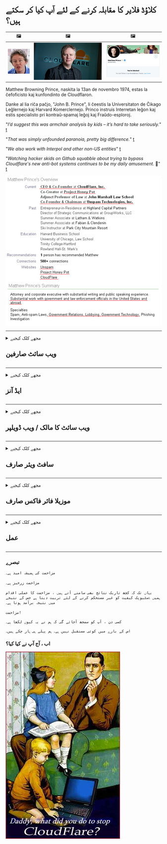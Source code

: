 # کلاؤڈ فلایر کا مقابلہ کرنے کے لئے آپ کیا کر سکتے ہیں؟

| 🖼 | 🖼 | 🖼 |
| --- | --- | --- |
| ![](../image/matthew_prince_teen.jpg) | ![](../image/matthew_prince.jpg) | ![](../image/blockedbymatthewprince.jpg) |


Matthew Browning Prince, naskita la 13an de novembro 1974, estas la ĉefoficisto kaj kunfondinto de Cloudflaron.

Danke al lia riĉa paĉjo, "John B. Prince", li ĉeestis la Universitaton de Ĉikago Leĝlernejo kaj Harvard Komerclernejo.
Princo instruis Interretan leĝon kaj estis specialisto pri kontraŭ-spamaj leĝoj kaj Fraŭdo-esploroj.


"*I’d suggest this was armchair analysis by kids – it’s hard to take seriously.*" [t](https://www.theguardian.com/technology/2015/nov/19/cloudflare-accused-by-anonymous-helping-isis)

"*That was simply unfounded paranoia, pretty big difference.*"  [t](https://twitter.com/xxdesmus/status/992757936123359233)

"*We also work with Interpol and other non-US entities*" [t](https://twitter.com/eastdakota/status/1203028504184360960)

"*Watching hacker skids on Github squabble about trying to bypass Cloudflare's new anti-bot systems continues to be my daily amusement.* 🍿" [t](https://twitter.com/eastdakota/status/1273277839102656515)


![](../image/whoismp.jpg)

---


<details>
<summary>مجھے کلک کیجیے

## ویب سائٹ صارفین
</summary>


- اگر آپ کی پسند کی ویب سائٹ کلاؤڈ فلایر استعمال کررہی ہے تو ، انھیں بتائیں کہ کلاؤڈ فلایر کو استعمال نہ کریں۔
  - فیس بک ، ریڈڈیٹ ، ٹویٹر یا مستوڈن جیسے سوشل میڈیا پر چمکانے سے کوئی فرق نہیں پڑتا ہے۔ [اعمال ہیش ٹیگ سے زیادہ بلند ہیں۔](https://twitter.com/phyzonloop/status/1274132092490862594)
  - اگر آپ خود کو مفید بنانا چاہتے ہیں تو ویب سائٹ کے مالک سے رابطہ کرنے کی کوشش کریں۔

[کلاؤڈ فلائر نے کہا](https://github.com/Eloston/ungoogled-chromium/issues/783):
```
ہمارا مشورہ ہے کہ آپ ان مخصوص خدمات یا سائٹوں کے ل the منتظمین کے پاس پہنچیں جن کے ساتھ آپ اپنے تجربے کو بانٹتے ہیں اور اس کا اشتراک کرتے ہیں۔
```

[اگر آپ اس کے لئے طلب نہیں کرتے ہیں تو ، ویب سائٹ کے مالک کو کبھی بھی یہ مسئلہ معلوم نہیں ہوگا۔](../PEOPLE.md)

![](../image/liberapay.jpg)

[کامیاب مثال](https://counterpartytalk.org/t/turn-off-cloudflare-on-counterparty-co-plz/164/5).<br>
آپ کو کوئی مسئلہ ہے؟ [اب اپنی آواز بلند کریں۔](https://github.com/maraoz/maraoz.github.io/issues/1) ذیل میں مثال

```
آپ صرف کارپوریٹ سنسرشپ اور بڑے پیمانے پر نگرانی میں مدد کررہے ہیں۔
https://git.sdf.org/deCloudflare/cloudflare-tor/src/branch/master/README.md
```

```
آپ کا ویب صفحہ کلاؤڈ فلایر کے نجی والڈ باغ سے متعلق پرائیویسی کے ساتھ ہے۔
https://git.sdf.org/deCloudflare/cloudflare-tor/
```

- ویب سائٹ کی رازداری کی پالیسی کو پڑھنے کے لئے کچھ وقت لگائیں۔
  - اگر ویب سائٹ کلاؤڈ فلایر کے پیچھے ہے یا ویب سائٹ کلاؤڈ فلایر سے منسلک خدمات کا استعمال کررہی ہے۔

اس میں "کلاؤڈ فلایر" کیا ہے اس کی وضاحت کرنی چاہئے ، اور آپ کے ڈیٹا کو کلاؤڈ فلایر کے ساتھ شیئر کرنے کی اجازت طلب کریں گے۔ ایسا کرنے میں ناکام ہونے کے نتیجے میں اعتماد کی خلاف ورزی ہوگی اور زیربحث ویب سائٹ سے پرہیز کرنا چاہئے۔

[نجی معلومات کی حفاظتی پالیسی کی ایک قابل قبول مثال یہ ہے](https://archive.is/bDlTz) ("Subprocessors" > "Entity Name")

```
میں نے آپ کی رازداری کی پالیسی پڑھی ہے اور مجھے کلاؤڈ فلایر لفظ نہیں مل سکتا ہے۔
میں آپ کے ساتھ ڈیٹا بانٹنے سے انکار کرتا ہوں اگر آپ میرے ڈیٹا کو کلاؤڈ فلایر پر کھلا رہے ہیں۔
https://git.sdf.org/deCloudflare/cloudflare-tor/
```

یہ رازداری کی پالیسی کی ایک مثال ہے جس میں کلاؤڈ فلایر لفظ نہیں ہے۔
[Liberland Jobs](https://archive.is/daKIr) [privacy policy](https://docsend.com/view/feiwyte):

![](../image/cfwontobey.jpg)

کلاؤڈ فلائر کی اپنی نجی معلومات کی حفاظتی پالیسی ہے۔
[کلاؤڈ فلایر ڈوکسنگ کرنے والے لوگوں سے محبت کرتا ہے۔](https://www.reddit.com/r/GamerGhazi/comments/2s64fe/be_wary_reporting_to_cloudflare/)

ویب سائٹ کے سائن اپ فارم کے لئے یہاں ایک عمدہ مثال ہے۔
AFAIK ، صفر ویب سائٹ یہ کام کرتی ہے۔ کیا آپ ان پر اعتماد کریں گے؟

```
"XYZ کے لئے سائن اپ کریں" پر کلک کرکے ، آپ ہماری خدمت کی شرائط اور رازداری کے بیان سے اتفاق کرتے ہیں۔
آپ کلاؤڈ فلایر کے ساتھ اپنے ڈیٹا کا اشتراک کرنے پر بھی اتفاق کرتے ہیں اور کلاؤڈ فلایر کے رازداری کے بیان سے بھی اتفاق کرتے ہیں۔
اگر کلاؤڈ فلایر آپ کی معلومات کو لیک کرے یا آپ کو ہمارے سرور سے مربوط ہونے نہیں دے گا تو ہماری غلطی نہیں ہے۔ [*]

[ سائن اپ ] [ میں اختلاف ]
```
[*] [PEOPLE.md](../PEOPLE.md)


- ان کی خدمت کو استعمال نہ کرنے کی کوشش کریں۔ یاد رکھنا کہ آپ کلاؤڈ فلائر کے ذریعہ دیکھ رہے ہیں۔
  - ["I'm in your TLS, sniffin' your passworz"](../image/iminurtls.jpg)

- دوسری ویب سائٹ کے لئے تلاش کریں۔ انٹرنیٹ پر متبادل اور مواقع موجود ہیں!

- روزانہ کی بنیاد پر اپنے دوستوں کو ٹور استعمال کرنے پر راضی کریں۔
  - گمنامی کھلی انٹرنیٹ کا معیار ہونا چاہئے!
  - [نوٹ کریں کہ ٹور پروجیکٹ اس پراجیکٹ کو ناپسند کرتا ہے۔](../HISTORY.md)

</details>

------

<details>
<summary>مجھے کلک کیجیے

## ایڈ آنز
</summary>

- اگر آپ کا براؤزر فائر فاکس ، ٹور براؤزر ، یا غیر منقولہ کرومیم ذیل میں ان میں سے ایک ایڈ استعمال کرتا ہے۔
  - اگر آپ اور نئی ایڈ ایڈ شامل کرنا چاہتے ہیں تو پہلے اس کے بارے میں پوچھیں۔


| نام | ڈویلپر | مدد کریں | بلاک کر سکتے ہیں | اطلاع دے سکتے ہیں | Chrome |
| -------- | -------- | -------- | -------- | -------- | -------- |
| [Bloku Cloudflaron MITM-Atakon](../subfiles/about.bcma.md) | #Addon | [ ? ](README.md) | **جی ہاں**     | **جی ہاں**     |  **جی ہاں** |
| [Ĉu ligoj estas vundeblaj al MITM-atako?](../subfiles/about.ismm.md) | #Addon | [ ? ](README.md) | نہیں     | **جی ہاں**     |  **جی ہاں** |
| [Ĉu ĉi tiuj ligoj blokos Tor-uzanton?](../subfiles/about.isat.md) | #Addon | [ ? ](README.md) | نہیں     | **جی ہاں**     |  **جی ہاں** |
| [Block Cloudflare MITM Attack](https://trac.torproject.org/projects/tor/attachment/ticket/24351/block_cloudflare_mitm_attack-1.0.14.1-an%2Bfx.xpi)<br>[**DELETED BY TOR PROJECT**](../HISTORY.md) | nullius | [ ? ](tool/block_cloudflare_mitm_fx), [Link](README.md) | **جی ہاں**     | **جی ہاں**     |  نہیں |
| [TPRB](http://34ahehcli3epmhbu2wbl6kw6zdfl74iyc4vg3ja4xwhhst332z3knkyd.onion/) | Sw | [ ? ](http://34ahehcli3epmhbu2wbl6kw6zdfl74iyc4vg3ja4xwhhst332z3knkyd.onion/) | **جی ہاں**     | **جی ہاں**     |  نہیں |
| [Detect Cloudflare](https://addons.mozilla.org/en-US/firefox/addon/detect-cloudflare/) | Frank Otto | [ ? ](https://github.com/traktofon/cf-detect) | نہیں     | **جی ہاں**     |  نہیں |
| [True Sight](https://addons.mozilla.org/en-US/firefox/addon/detect-cloudflare-plus/) | claustromaniac | [ ? ](https://github.com/claustromaniac/detect-cloudflare-plus) | نہیں     | **جی ہاں**     |  نہیں |
| [Which Cloudflare datacenter am I visiting?](https://addons.mozilla.org/en-US/firefox/addon/cf-pop/) | 依云 | [ ? ](https://github.com/lilydjwg/cf-pop) | نہیں     | **جی ہاں**     |  نہیں |


- "ڈیسینٹریالیز" "CDNJS (کلاؤڈ فلایر)" سے کنکشن روک سکتا ہے۔
  - یہ نیٹ ورکس تک پہنچنے سے بہت سی درخواستوں کو روکتا ہے ، اور سائٹوں کو ٹوٹنے سے روکنے کے لئے مقامی فائلوں کی خدمت کرتا ہے۔
  - ڈویلپر نے جواب دیا: "[very concerning indeed](https://github.com/Synzvato/decentraleyes/issues/236#issuecomment-352049501)", "[widespread usage severely centralizes the web](https://github.com/Synzvato/decentraleyes/issues/251#issuecomment-366752049)"

- [آپ اپنے سرٹیفکیٹ اتھارٹی (سی اے) سے کلاؤڈ فلایر سرٹیفکیٹ کو بھی ہٹا سکتے ہیں یا عدم اعتماد کر سکتے ہیں۔](https://www.ssl.com/how-to/remove-root-certificate-firefox/)

</details>

------

<details>
<summary>مجھے کلک کیجیے

## ویب سائٹ کا مالک / ویب ڈویلپر
</summary>


![](../image/word_cloudflarefree.jpg)

- کلاؤڈ فلایر حل ، پیریڈ کا استعمال نہ کریں۔
  - تم اس سے بہتر کام کر سکتے ہو نا؟ [یہاں ہے کہ کلاؤڈ فلا subs سبسکرپشنز ، منصوبے ، ڈومینز یا اکاؤنٹس کو کیسے ہٹایا جائے۔](https://support.cloudflare.com/hc/en-us/articles/200167776-Removing-subscriptions-plans-domains-or-accounts)

| 🖼 | 🖼 |
| --- | --- |
| ![](../image/htmlalertcloudflare.jpg) | ![](../image/htmlalertcloudflare2.jpg) |

- مزید صارفین چاہتے ہیں؟ آپ جانتے ہیں کہ کیا کرنا ہے۔ اشارہ "اوپر کی لکیر" ہے۔
  - [ہیلو ، آپ نے "ہم آپ کی رازداری کو سنجیدگی سے لیتے ہیں" لکھا ہے لیکن مجھے "غلطی 403 حرام گمنام پراکسی اجازت نہیں" مل گئی۔](https://it.slashdot.org/story/19/02/19/0033255/stop-saying-we-take-your-privacy-and-security-seriously) آپ ٹور یا وی پی این کو کیوں مسدود کررہے ہیں؟ [اور آپ عارضی ای میل کو کیوں مسدود کررہے ہیں؟](http://nomdjgwjvyvlvmkolbyp3rocn2ld7fnlidlt2jjyotn3qqsvzs2gmuyd.onion/mail/)

![](../image/anonexist.jpg)

- کلاؤڈ فلایر کے استعمال سے آوٹ ہونے کے امکانات بڑھ جائیں گے۔ زائرین آپ کی ویب سائٹ تک رسائی حاصل نہیں کرسکتے ہیں اگر آپ کا سرور بند ہے یا کلاؤڈ فلایر نیچے ہے۔
  - [کیا آپ نے واقعی سوچا تھا کہ کلاؤڈ فلایر کبھی نیچے نہیں جاتا ہے؟](https://www.ibtimes.com/cloudflare-down-not-working-sites-producing-504-gateway-timeout-errors-2618008) [Another](https://twitter.com/Jedduff/status/1097875615997399040) [sample](https://twitter.com/search?f=tweets&vertical=default&q=Cloudflare%20is%20having%20problems). [Need more](../PEOPLE.md)?

![](../image/cloudflareinternalerror.jpg)

- آپ کی "API سروس" ، "سافٹ ویئر اپ ڈیٹ سرور" یا "RSS فیڈ" کی پراکسی کرنے کے لئے کلاؤڈ فلایر کا استعمال آپ کے صارف کو نقصان پہنچائے گا۔ ایک گراہک نے آپ کو بلایا اور کہا کہ "میں اب آپ کا API استعمال نہیں کرسکتا" ، اور آپ کو اندازہ نہیں ہے کہ کیا ہو رہا ہے۔ کلاؤڈ فلایر خاموشی سے آپ کے صارف کو روک سکتا ہے۔ کیا آپ کو لگتا ہے کہ یہ ٹھیک ہے؟
  - بہت سے آر ایس ایس ریڈر کلائنٹ اور آر ایس ایس ریڈر آن لائن خدمت ہیں۔ اگر آپ لوگوں کو سبسکرائب کرنے کی اجازت نہیں دے رہے ہیں تو آپ آر ایس ایس فیڈ کیوں شائع کررہے ہیں؟

![](../image/rssfeedovercf.jpg)

- کیا آپ کو HTTPS سرٹیفکیٹ کی ضرورت ہے؟ "آئیے انکرپٹ" استعمال کریں یا اسے سی اے کمپنی سے خریدیں۔

- کیا آپ کو DNS سرور درکار ہے؟ اپنا سرور ترتیب دے نہیں سکتے؟ ان کے بارے میں کیا: [Hurricane Electric Free DNS](https://dns.he.net/), [Dyn.com](https://dyn.com/dns/), [1984 Hosting](https://www.1984hosting.com/), [Afraid.Org (اگر آپ ٹی او آر استعمال کرتے ہیں تو ایڈمن اپنا اکاؤنٹ حذف کردیں)](https://freedns.afraid.org/)

- ہوسٹنگ سروس کی تلاش ہے؟ صرف مفت؟ ان کے بارے میں کیا: [Onion Service](http://vww6ybal4bd7szmgncyruucpgfkqahzddi37ktceo3ah7ngmcopnpyyd.onion/en/security/network-security/tor/onionservices-best-practices), [Free Web Hosting Area](https://freewha.com/), [Autistici/Inventati Web Site Hosting](https://www.autinv5q6en4gpf4.onion/services/website), [Github Pages](https://pages.github.com/), [Surge](https://surge.sh/)
  - [کلاؤڈ فلایر کے متبادل](../subfiles/cloudflare-alternatives.md)

- کیا آپ "کلاؤڈ فلائر-ipfs.com" استعمال کر رہے ہیں؟ [کیا آپ جانتے ہیں کہ کلاؤڈ فلایر آئی پی ایف ایس برا ہے؟](../PEOPLE.md)

- اپنے سرور پر ویب ایپلیکیشن فائر وال جیسے OWASP اور Fail2Ban انسٹال کریں اور اسے مناسب طریقے سے تشکیل دیں۔
  - ٹور کو مسدود کرنا کوئی حل نہیں ہے۔ سب کو صرف چھوٹے برے صارفین کے لئے سزا نہ دیں۔

- "کلاؤڈ فلائر وارپ" کے صارفین کو اپنی ویب سائٹ تک رسائی سے باز آirect یا بلاک کریں۔ اور اگر آپ کر سکتے ہو تو کوئی وجہ بتائیں۔

> IP فہرست: "[کلاؤڈ فلایر کی موجودہ IP حدود](cloudflare_inc/)"

> A: بس انہیں مسدود کردیں

```
server {
...
deny 173.245.48.0/20;
deny 103.21.244.0/22;
deny 103.22.200.0/22;
deny 103.31.4.0/22;
deny 141.101.64.0/18;
deny 108.162.192.0/18;
deny 190.93.240.0/20;
deny 188.114.96.0/20;
deny 197.234.240.0/22;
deny 198.41.128.0/17;
deny 162.158.0.0/15;
deny 104.16.0.0/12;
deny 172.64.0.0/13;
deny 131.0.72.0/22;
deny 2400:cb00::/32;
deny 2606:4700::/32;
deny 2803:f800::/32;
deny 2405:b500::/32;
deny 2405:8100::/32;
deny 2a06:98c0::/29;
deny 2c0f:f248::/32;
...
}
```

> B: انتباہی صفحے پر بھیج دیں

```
http {
...
geo $iscf {
default 0;
173.245.48.0/20 1;
103.21.244.0/22 1;
103.22.200.0/22 1;
103.31.4.0/22 1;
141.101.64.0/18 1;
108.162.192.0/18 1;
190.93.240.0/20 1;
188.114.96.0/20 1;
197.234.240.0/22 1;
198.41.128.0/17 1;
162.158.0.0/15 1;
104.16.0.0/12 1;
172.64.0.0/13 1;
131.0.72.0/22 1;
2400:cb00::/32 1;
2606:4700::/32 1;
2803:f800::/32 1;
2405:b500::/32 1;
2405:8100::/32 1;
2a06:98c0::/29 1;
2c0f:f248::/32 1;
}
...
}

server {
...
if ($iscf) {rewrite ^ https://example.com/cfwsorry.php;}
...
}

<?php
header('HTTP/1.1 406 Not Acceptable');
echo <<<CLOUDFLARED
Thank you for visiting ourwebsite.com!<br />
We are sorry, but we can't serve you because your connection is being intercepted by Cloudflare.<br />
Please read https://git.sdf.org/deCloudflare/cloudflare-tor for more information.<br />
CLOUDFLARED;
die();
```

- اگر آپ آزادی پر یقین رکھتے ہیں اور گمنام صارفین کو خوش آمدید کہتے ہیں تو ٹور پیاز سروس یا I2P سیٹ کریں۔

- دوسرے کلیارنیٹ / ٹور دوہری ویب سائٹ آپریٹرز سے مشورہ طلب کریں اور گمنام دوست بنائیں!

</details>

------

<details>
<summary>مجھے کلک کیجیے

## سافٹ ویئر صارف
</summary>


- ڈسکارڈ کلاؤڈ فلایر استعمال کررہا ہے۔ متبادل؟ ہم تجویز کرتے ہیں [**Briar** (Android)](https://f-droid.org/en/packages/org.briarproject.briar.android/), [Ricochet (PC)](https://ricochet.im/), [Tox + Tor (Android/PC)](https://tox.chat/download.html)
  - برار میں ٹور ڈیمون شامل ہے لہذا آپ کو آربوٹ انسٹال کرنے کی ضرورت نہیں ہے۔
  - کیو واٹچ ڈویلپرز ، اوپن پرائیویسی ، بغیر کسی اطلاع کے ان کی گٹ سروس سے اسٹاپ_کلائڈ فلارے پروجیکٹ کو حذف کردیں۔

- اگر آپ ڈیبیان GNU / لینکس ، یا کوئی مشتق استعمال کرتے ہیں تو ، سبسکرائب کریں: [bug #831835](https://bugs.debian.org/cgi-bin/bugreport.cgi?bug=831835). اور اگر آپ یہ کرسکتے ہیں تو ، پیچ کی تصدیق کرنے میں مدد کریں ، اور برقرار رکھنے والے کو اس نتیجے پر پہنچنے میں مدد کریں کہ آیا اسے قبول کیا جانا چاہئے۔

- ہمیشہ ان براؤزرز کی سفارش کریں۔

| نام | ڈویلپر | مدد کریں | تبصرہ |
| -------- | -------- | -------- | -------- |
| [Ungoogled-Chromium](https://ungoogled-software.github.io/ungoogled-chromium-binaries/) | Eloston | [ ? ](https://github.com/Eloston/ungoogled-chromium) | PC (Win, Mac, Linux)  _!Tor_ |
| [Bromite](https://www.bromite.org/fdroid) | Bromite | [ ? ](https://github.com/bromite/bromite/issues) | Android  _!Tor_ |
| [Tor Browser](https://www.torproject.org/download/) | Tor Project | [ ? ](https://support.torproject.org/) | PC (Win, Mac, Linux)  _Tor_|
| [Tor Browser Android](https://www.torproject.org/download/) | Tor Project | [ ? ](https://support.torproject.org/) | Android  _Tor_|
| [Onion Browser](https://itunes.apple.com/us/app/onion-browser/id519296448?mt=8) | Mike Tigas | [ ? ](https://github.com/OnionBrowser/OnionBrowser/issues) | Apple iOS  _Tor_|
| [GNU/Icecat](https://www.gnu.org/software/gnuzilla/) | GNU | [ ? ](https://www.gnu.org/software/gnuzilla/) | PC (Linux) |
| [IceCatMobile](https://f-droid.org/en/packages/org.gnu.icecat/) | GNU | [ ? ](https://lists.gnu.org/mailman/listinfo/bug-gnuzilla) | Android |
| [Iridium Browser](https://iridiumbrowser.de/about/) | Iridium | [ ? ](https://github.com/iridium-browser/iridium-browser/) | PC (Win, Mac, Linux, OpenBSD) |


دوسرے سافٹ ویئر کی رازداری نامکمل ہے۔ اس کا مطلب یہ نہیں ہے کہ ٹور براؤزر "کامل" ہے۔
انٹرنیٹ اور ٹکنالوجی میں کوئی 100 secure محفوظ نہیں ہے اور نہ ہی 100٪ نجی۔

- ٹور استعمال نہیں کرنا چاہتے؟ آپ ٹور ڈیمون کے ساتھ کوئی بھی براؤزر استعمال کرسکتے ہیں۔
  - [نوٹ کریں کہ ٹور پروجیکٹ کو یہ پسند نہیں ہے۔](https://support.torproject.org/tbb/tbb-9/) اگر آپ ایسا کرنے کے قابل ہیں تو ٹور براؤزر کا استعمال کریں۔
- [تور کے ساتھ کرومیم کا استعمال کیسے کریں](../subfiles/chromium_tor.md)


آئیے دوسرے سافٹ ویئر کی رازداری کے بارے میں بات کرتے ہیں۔

- [اگر واقعتا Firef آپ کو فائر فاکس استعمال کرنے کی ضرورت ہو تو ، "فائر فاکس ای ایس آر" منتخب کریں۔](https://www.mozilla.org/en-US/firefox/organizations/)
  - [فائر فاکس - اسپائی ویئر واچ ڈاگ](https://spyware.neocities.org/articles/firefox.html)
  - [فائر فاکس نے آزادانہ تقریر کو مسترد کردیا ، آزادانہ تقریر پر پابندی عائد کردی](https://web.archive.org/web/20200423010026/https://reclaimthenet.org/firefox-rejects-free-speech-bans-free-speech-commenting-plugin-dissenter-from-its-extensions-gallery/)
  - ["100+ نیچے کی قیمتیں۔ ایسا لگتا ہے جیسے سوفٹویئر کمپنی سے ... پر رہنے کے لئے کہیں ... سافٹ وئیر ان دنوں بہت زیادہ ہے۔"](https://old.reddit.com/r/firefox/comments/gutdiw/weve_got_work_to_do_the_mozilla_blog/fslbbb6/)
  - [آہ ، فائر فاکس مجھے اپنے یو آر ایل بار میں اسپانسر شدہ لنکس کیوں دکھا رہا ہے؟](https://www.reddit.com/r/firefox/comments/jybx2w/uh_why_is_firefox_showing_me_sponsored_links_in/)
  - [موزیلا - شیطان اوتار](https://digdeeper.neocities.org/ghost/mozilla.html)

- [یاد رکھیں ، موزیلا کلاؤڈ فلایر سروس استعمال کررہی ہے۔](https://www.robtex.com/dns-lookup/www.mozilla.org) [وہ اپنی مصنوعات پر کلاؤڈ فلائر کی DNS سروس بھی استعمال کر رہے ہیں۔](https://www.theregister.co.uk/2018/03/21/mozilla_testing_dns_encryption/)

- [موزیلا نے باضابطہ طور پر اس ٹکٹ کو مسترد کردیا۔](https://bugzilla.mozilla.org/show_bug.cgi?id=1426618)

- [فائر فاکس فوکس ایک لطیفہ ہے۔](https://github.com/mozilla-mobile/focus-android/issues/1743) [انہوں نے ٹیلی میٹری بند کرنے کا وعدہ کیا لیکن انہوں نے اسے تبدیل کردیا۔](https://github.com/mozilla-mobile/focus-android/issues/4210)

- [پیلیمون / بیسلیسک ڈویلپر کلاؤڈ فلایر سے محبت کرتا ہے۔](https://github.com/mozilla-mobile/focus-android/issues/1743#issuecomment-345993097)
  - [پیلے مون کے آرکائیو سرور نے 18 مہینوں تک میلویئر کو ہیک اور پھیلادیا](https://www.reddit.com/r/privacytoolsIO/comments/cc808y/pale_moons_archive_server_hacked_and_spread/)
  - وہ تور صارفین سے بھی نفرت کرتا ہے - "[اسے توڑ کی طرف دشمنی ہو۔ میرے خیال میں بیشتر سائٹس کو اس کے انتہائی اعلی زیادتی کے عنصر کو مد نظر رکھتے ہوئے ٹور کی مخالفت کی جانی چاہئے۔](https://github.com/yacy/yacy_search_server/issues/314#issuecomment-565932097)"

- [واٹر فاکس میں شدید "فون ہوم" کا مسئلہ ہے](https://spyware.neocities.org/articles/waterfox.html)

- [گوگل کروم ایک اسپائی ویئر ہے۔](https://www.gnu.org/proprietary/malware-google.en.html)
  - [گوگل آپ کی سرگرمی کو پروفائل کرتا ہے۔](https://spyware.neocities.org/articles/chrome.html)

- [SRWare آئرن بہت زیادہ فون گھر کنکشن بناتے ہیں۔](https://spyware.neocities.org/articles/iron.html) یہ گوگل ڈومین سے بھی جڑ جاتا ہے۔

- [بہادر براؤزر فیس بک / ٹویٹر ٹریکرس وائٹ لسٹ.](https://www.bleepingcomputer.com/news/security/facebook-twitter-trackers-whitelisted-by-brave-browser/)
  - [مزید امور یہ ہیں۔](https://spyware.neocities.org/articles/brave.html)
  - [بائننس سے وابستہ ID](https://twitter.com/cryptonator1337/status/1269594587716374528)

- [مائیکروسافٹ ایج فیس بک کو صارفین کی کمر کے پیچھے فلیش کوڈ چلانے دیتا ہے۔](https://www.zdnet.com/article/microsoft-edge-lets-facebook-run-flash-code-behind-users-backs/)

- [ویوالدی آپ کی رازداری کا احترام نہیں کرتا ہے۔](https://spyware.neocities.org/articles/vivaldi.html)

- [اوپیرا اسپائی ویئر کی سطح: انتہائی اعلی](https://spyware.neocities.org/articles/opera.html)

- Apple iOS: [آپ کو بالکل بھی iOS کا استعمال نہیں کرنا چاہئے ، اس کی بنیادی وجہ یہ ہے کہ یہ میلویئر ہے۔](https://www.gnu.org/proprietary/malware-apple.html)

لہذا ہم صرف ٹیبل کے اوپر سفارش کرتے ہیں۔ اور کچھ نہیں.

</details>

------

<details>
<summary>مجھے کلک کیجیے

## موزیلا فائر فاکس صارف
</summary>


- "فائر فاکس نائٹلی" آپٹ آؤٹ طریقہ کے بغیر موزیلا سرورز کو ڈیبگ سطح کی معلومات بھیجے گی۔
  - [موزیلا سرور کلاؤڈ فلایر لے رہے ہیں](https://www.digwebinterface.com/?hostnames=www.mozilla.org%0D%0Amozilla.cloudflare-dns.com&type=&ns=resolver&useresolver=8.8.4.4&nameservers=)

- موزیلا سرور سے رابطہ قائم کرنے کے لئے فائر فاکس کی ممانعت ممکن ہے۔
  - [موزیلا کی پالیسی کے سانچوں کی رہنمائی](https://github.com/mozilla/policy-templates/blob/master/README.md)
  - ذہن میں رکھیں کہ یہ ترکیب بعد کے ورژن میں کام کرنا چھوڑ سکتی ہے کیونکہ موزیلہ خود کو وائٹ لسٹ کرنا پسند کرتی ہے۔
  - فائر وال اور ڈی این ایس فلٹر کو ان کو مکمل طور پر بلاک کرنے کیلئے استعمال کریں۔

"`/distribution/policies.json`"

>     "WebsiteFilter": {
> 		"Block": [
> 		"*://*.mozilla.com/*",
> 		"*://*.mozilla.net/*",
> 		"*://*.mozilla.org/*",
> 		"*://webcompat.com/*",
> 		"*://*.firefox.com/*",
> 		"*://*.thunderbird.net/*",
> 		"*://*.cloudflare.com/*"
> 		]
>     },


- ~~موزیلا کے ٹریکر پر ایک بگ کی اطلاع دیں ، انھیں یہ بتائیں کہ کلاؤڈ فلایر کا استعمال نہ کریں۔~~ بگزیلہ پر ایک بگ رپورٹ تھی۔ بہت سے لوگوں کو ان کی تشویش پوسٹ کی گئی تھی ، تاہم بگ کو ایڈمن نے 2018 میں چھپا لیا تھا۔

- آپ فائر فاکس میں ڈی ایچ ایچ کو غیر فعال کرسکتے ہیں۔
  - [فائر فاکس کے ڈیفالٹ ڈی این ایس فراہم کنندہ کو تبدیل کریں](../subfiles/change-firefox-dns.md)

![](../image/firefoxdns.jpg)

- [اگر آپ نان آئی ایس پی ڈی این ایس کو استعمال کرنا چاہتے ہیں تو ، اوپننیک ٹائر 2 ڈی این ایس سروس یا نان-کلاؤڈ فلایر ڈی این ایس خدمات میں سے کسی کو استعمال کرنے پر غور کریں۔](https://wiki.opennic.org/start)
![](../image/opennic.jpg)
  - DNS کے ساتھ کلاؤڈ فلایر کو مسدود کریں۔ [Crimeflare DNS](https://dns.crimeflare.eu.org/)

- آپ Tor کو بطور DNS حل کرنے والا استعمال کرسکتے ہیں۔ [اگر آپ ٹور کے ماہر نہیں ہیں تو ، یہاں سوال پوچھیں۔](https://tor.stackexchange.com/)

> **کیسے؟**
> 1. ٹور ڈاؤن لوڈ کریں اور اسے اپنے کمپیوٹر پر انسٹال کریں۔
> 2. اس لائن کو "torrc" فائل میں شامل کریں۔
> DNSPort 127.0.0.1:53
> 3. ٹارٹ دوبارہ شروع کریں۔
> 4. اپنے کمپیوٹر کے DNS سرور کو "127.0.0.1" پر سیٹ کریں۔

</details>

------

<details>
<summary>مجھے کلک کیجیے

## عمل
</summary>


- اپنے آس پاس کے دوسروں کو کلاؤڈ فلایر کے خطرات کے بارے میں بتائیں۔

- [اس ذخیر improve کو بہتر بنانے میں مدد کریں۔](https://git.sdf.org/deCloudflare/cloudflare-tor).
  - دونوں فہرستیں ، اس کے خلاف دلائل اور تفصیلات۔

- [جب آپ کلاؤڈ فلائر (اور اسی طرح کی کمپنیاں) کے ساتھ معاملات غلط ہوجاتے ہیں تو دستاویز بنائیں اور بہت عوامی بنائیں ، جب آپ ایسا کرتے ہو تو اس ذخیرے کا ذکر ضرور کریں۔](https://git.sdf.org/deCloudflare/cloudflare-tor) :)

- بطور ڈیفورٹ استعمال کرنے والے زیادہ سے زیادہ افراد کو حاصل کریں تاکہ وہ دنیا کے مختلف حصوں کے نقطہ نظر سے ویب کا تجربہ کرسکیں۔

- کلاؤڈ فلایر سے دنیا کو آزاد کرنے کے لئے وقف کردہ ، سوشل میڈیا اور میٹ اسپیس میں گروپس شروع کریں۔

- جہاں مناسب ہو ، ان ذخیروں پر ان گروپس کو لنک کریں - یہ گروپ کے طور پر مل کر کام کرنے میں ہم آہنگی کے ل. ایک جگہ ہوسکتا ہے۔

- [کوئی کوپ شروع کریں جو کلاؤڈ فلایر کا ایک بامقصد غیر کارپوریٹ متبادل مہی .ا کرسکے۔](../subfiles/cloudflare-alternatives.md)

- ہمیں کم از کم کلاؤڈ فلایر کے خلاف متعدد پرتوں سے دفاع فراہم کرنے میں مدد کے لs کسی متبادل کے بارے میں بتائیں۔

- اگر آپ کلاؤڈ فلایر گاہک ہیں تو ، رازداری کی ترتیبات مرتب کریں اور ان کی خلاف ورزی کرنے کا انتظار کریں۔
  - [پھر انہیں اینٹی سپیم / رازداری کی خلاف ورزی کے الزامات کے تحت لائیں۔](https://twitter.com/thexpaw/status/1108424723233419264)

- اگر آپ ریاستہائے متحدہ امریکہ میں ہیں اور ویب سائٹ بینک یا اکاؤنٹنٹ ہے تو ، گرام – لیچ – بلیلی ایکٹ ، یا امریکیوں کو ڈی ای ایس ایبلٹی ایکٹ کے تحت قانونی دباؤ لانے کی کوشش کریں اور ہمیں بتائیں کہ آپ کو کتنا دور حاصل ہے .

- اگر ویب سائٹ ایک سرکاری سائٹ ہے تو ، امریکی دستور کی پہلی ترمیم کے تحت قانونی دباؤ لانے کی کوشش کریں۔

- اگر آپ یوروپی یونین کے شہری ہیں تو ، جنرل ڈیٹا پروٹیکشن ریگولیشن کے تحت اپنی ذاتی معلومات بھیجنے کے لئے ویب سائٹ سے رابطہ کریں۔ اگر وہ آپ کو آپ کی معلومات دینے سے انکار کرتے ہیں تو ، یہ قانون کی خلاف ورزی ہے۔

- وہ کمپنیاں جو اپنی ویب سائٹ پر خدمت پیش کرنے کا دعوی کرتی ہیں وہ صارفین کی حفاظت کرنے والی تنظیموں اور بی بی بی کو انہیں "جھوٹی تشہیر" کے طور پر رپورٹ کرنے کی کوشش کریں۔ کلاؤڈ فلا websitesر ویب سائٹ کلاؤڈ فلائر سرورز کے ذریعہ پیش کی جاتی ہیں۔

- [آئی ٹی یو نے امریکی تناظر میں یہ مشورہ دیا ہے کہ کلاوڈفلیئر اتنا بڑا ہونا شروع کر رہا ہے کہ ان پر عدم اعتماد کا قانون نافذ کیا جاسکتا ہے۔](https://www.itu.int/en/ITU-T/Workshops-and-Seminars/20181218/Documents/Geoff_Huston_Presentation.pdf)

- یہ بات قابل فہم ہے کہ جی این یو جی پی ایل ورژن 4 میں اس طرح کی خدمت کے پیچھے سورس کوڈ کو ذخیرہ کرنے کے خلاف کوئی شق شامل ہوسکتی ہے ، جس میں تمام جی پی ایل وی 4 اور بعد کے پروگراموں کی ضرورت ہوتی ہے کہ کم سے کم سورس کوڈ ایک ایسے میڈیم کے ذریعہ قابل رسائی ہے جو تور صارفین کے ساتھ امتیازی سلوک نہیں کرتا ہے۔

</details>

------

### تبصرے

```
مزاحمت کی ہمیشہ امید ہے۔

مزاحمت زرخیز ہے۔

یہاں تک کہ کچھ تاریک نتائج بھی سامنے آتے ہیں ، مزاحمت کا عملی اقدام ہمیں ڈسٹیوپک کیفیت کو غیر مستحکم کرنے کے لئے تربیت دیتا ہے جس کے نتیجے میں نتیجہ برآمد ہوتا ہے۔

مزاحمت!
```

```
کسی دن ، آپ کو سمجھ آجائے گی کہ ہم نے یہ کیوں لکھا ہے۔
```

```
اس کے بارے میں کوئی مستقبل نہیں ہے۔ ہم پہلے ہی ہار چکے ہیں۔
```

### اب ، آج آپ نے کیا کیا؟


![](../image/stopcf.jpg)
